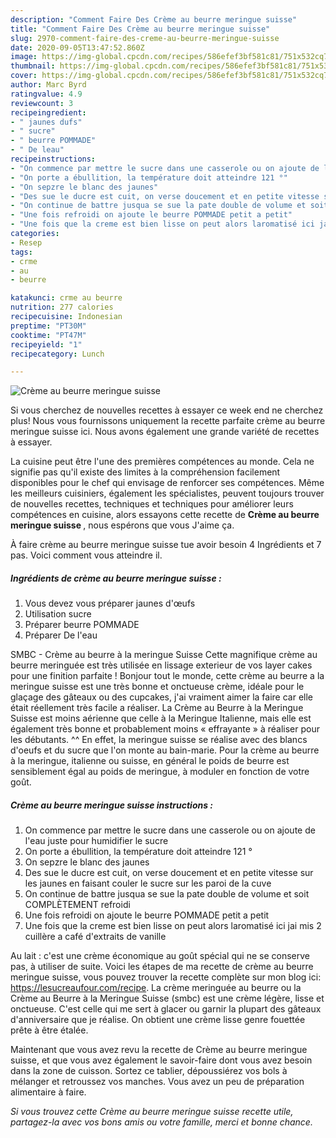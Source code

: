 ```yaml
---
description: "Comment Faire Des Crème au beurre meringue suisse"
title: "Comment Faire Des Crème au beurre meringue suisse"
slug: 2970-comment-faire-des-creme-au-beurre-meringue-suisse
date: 2020-09-05T13:47:52.860Z
image: https://img-global.cpcdn.com/recipes/586efef3bf581c81/751x532cq70/creme-au-beurre-meringue-suisse-photo-principale-de-la-recette.jpg
thumbnail: https://img-global.cpcdn.com/recipes/586efef3bf581c81/751x532cq70/creme-au-beurre-meringue-suisse-photo-principale-de-la-recette.jpg
cover: https://img-global.cpcdn.com/recipes/586efef3bf581c81/751x532cq70/creme-au-beurre-meringue-suisse-photo-principale-de-la-recette.jpg
author: Marc Byrd
ratingvalue: 4.9
reviewcount: 3
recipeingredient:
- " jaunes dufs"
- " sucre"
- " beurre POMMADE"
- " De leau"
recipeinstructions:
- "On commence par mettre le sucre dans une casserole ou on ajoute de l&#39;eau juste pour humidifier le sucre"
- "On porte a ébullition, la température doit atteindre 121 °"
- "On sepzre le blanc des jaunes"
- "Des sue le ducre est cuit, on verse doucement et en petite vitesse sur les jaunes en faisant couler le sucre sur les paroi de la cuve"
- "On continue de battre jusqua se sue la pate double de volume et soit COMPLÈTEMENT refroidi"
- "Une fois refroidi on ajoute le beurre POMMADE petit a petit"
- "Une fois que la creme est bien lisse on peut alors laromatisé ici jai mis 2 cuillère a café d&#39;extraits de vanille"
categories:
- Resep
tags:
- crme
- au
- beurre

katakunci: crme au beurre 
nutrition: 277 calories
recipecuisine: Indonesian
preptime: "PT30M"
cooktime: "PT47M"
recipeyield: "1"
recipecategory: Lunch

---
```



![Crème au beurre meringue suisse](https://img-global.cpcdn.com/recipes/586efef3bf581c81/751x532cq70/creme-au-beurre-meringue-suisse-photo-principale-de-la-recette.jpg)

Si vous cherchez de nouvelles recettes à essayer ce week end ne cherchez plus! Nous vous fournissons uniquement la recette parfaite crème au beurre meringue suisse ici. Nous avons également une grande variété de recettes à essayer.

La cuisine peut être l'une des premières compétences au monde. Cela ne signifie pas qu'il existe des limites à la compréhension facilement disponibles pour le chef qui envisage de renforcer ses compétences. Même les meilleurs cuisiniers, également les spécialistes, peuvent toujours trouver de nouvelles recettes, techniques et techniques pour améliorer leurs compétences en cuisine, alors essayons cette recette de <strong> Crème au beurre meringue suisse </strong>, nous espérons que vous J'aime ça.

<!--inarticleads1-->

À faire crème au beurre meringue suisse tue avoir besoin 4 Ingrédients et 7 pas. Voici comment vous atteindre il.

##### Ingrédients de crème au beurre meringue suisse :

1. Vous devez vous préparer  jaunes d&#39;œufs
1. Utilisation  sucre
1. Préparer  beurre POMMADE
1. Préparer  De l&#39;eau


SMBC - Crème au beurre à la meringue Suisse Cette magnifique crème au beurre meringuée est très utilisée en lissage exterieur de vos layer cakes pour une finition parfaite ! Bonjour tout le monde, cette crème au beurre a la meringue suisse est une très bonne et onctueuse crème, idéale pour le glaçage des gâteaux ou des cupcakes, j&#39;ai vraiment aimer la faire car elle était réellement très facile a réaliser. La Crème au Beurre à la Meringue Suisse est moins aérienne que celle à la Meringue Italienne, mais elle est également très bonne et probablement moins « effrayante » à réaliser pour les débutants. ^^ En effet, la meringue suisse se réalise avec des blancs d&#39;oeufs et du sucre que l&#39;on monte au bain-marie. Pour la crème au beurre à la meringue, italienne ou suisse, en général le poids de beurre est sensiblement égal au poids de meringue, à moduler en fonction de votre goût. 

<!--inarticleads2-->

##### Crème au beurre meringue suisse instructions :

1. On commence par mettre le sucre dans une casserole ou on ajoute de l&#39;eau juste pour humidifier le sucre
1. On porte a ébullition, la température doit atteindre 121 °
1. On sepzre le blanc des jaunes
1. Des sue le ducre est cuit, on verse doucement et en petite vitesse sur les jaunes en faisant couler le sucre sur les paroi de la cuve
1. On continue de battre jusqua se sue la pate double de volume et soit COMPLÈTEMENT refroidi
1. Une fois refroidi on ajoute le beurre POMMADE petit a petit
1. Une fois que la creme est bien lisse on peut alors laromatisé ici jai mis 2 cuillère a café d&#39;extraits de vanille


Au lait : c&#39;est une crème économique au goût spécial qui ne se conserve pas, à utiliser de suite. Voici les étapes de ma recette de crème au beurre meringue suisse, vous pouvez trouver la recette complète sur mon blog ici: https://lesucreaufour.com/recipe. La crème meringuée au beurre ou la Crème au Beurre à la Meringue Suisse (smbc) est une crème légère, lisse et onctueuse. C&#39;est celle qui me sert à glacer ou garnir la plupart des gâteaux d&#39;anniversaire que je réalise. On obtient une crème lisse genre fouettée prête à être étalée. 

<!--inarticleads1-->

<p>
Maintenant que vous avez revu la recette de Crème au beurre meringue suisse, et que vous avez également le savoir-faire dont vous avez besoin dans la zone de cuisson. Sortez ce tablier, dépoussiérez vos bols à mélanger et retroussez vos manches. Vous avez un peu de préparation alimentaire à faire.
</p>

<p>
<i>Si vous trouvez cette Crème au beurre meringue suisse recette utile, partagez-la avec vos bons amis ou votre famille, merci et bonne chance.</i>
</p>
